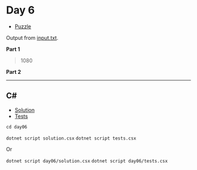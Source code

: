 # Day 6

- [Puzzle](PUZZLE.md)

Output from [input.txt](input.txt).

<!-- Output from [input.txt](day06/input.txt). -->

**Part 1**

> 1080

**Part 2**

>

---

## C#

- [Solution](solution.csx)
- [Tests](tests.csx)

`cd day06`

`dotnet script solution.csx`
`dotnet script tests.csx`

Or

`dotnet script day06/solution.csx`
`dotnet script day06/tests.csx`
